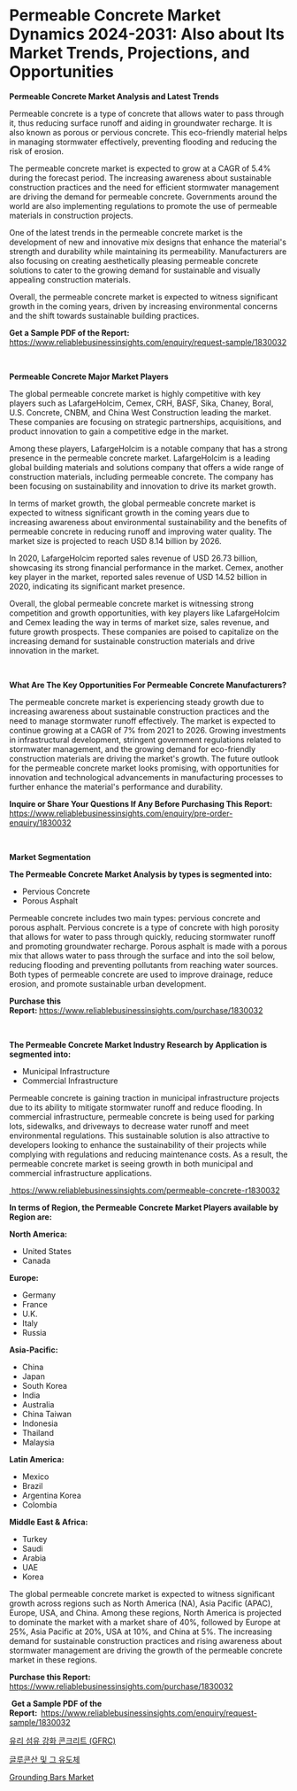 <p><h1>Permeable Concrete Market Dynamics 2024-2031: Also about Its Market Trends, Projections, and Opportunities</h1></p><p><strong>Permeable Concrete Market Analysis and Latest Trends</strong></p>
<p><p>Permeable concrete is a type of concrete that allows water to pass through it, thus reducing surface runoff and aiding in groundwater recharge. It is also known as porous or pervious concrete. This eco-friendly material helps in managing stormwater effectively, preventing flooding and reducing the risk of erosion.</p><p>The permeable concrete market is expected to grow at a CAGR of 5.4% during the forecast period. The increasing awareness about sustainable construction practices and the need for efficient stormwater management are driving the demand for permeable concrete. Governments around the world are also implementing regulations to promote the use of permeable materials in construction projects.</p><p>One of the latest trends in the permeable concrete market is the development of new and innovative mix designs that enhance the material's strength and durability while maintaining its permeability. Manufacturers are also focusing on creating aesthetically pleasing permeable concrete solutions to cater to the growing demand for sustainable and visually appealing construction materials.</p><p>Overall, the permeable concrete market is expected to witness significant growth in the coming years, driven by increasing environmental concerns and the shift towards sustainable building practices.</p></p>
<p><strong>Get a Sample PDF of the Report:&nbsp;</strong> <a href="https://www.reliablebusinessinsights.com/enquiry/request-sample/1830032">https://www.reliablebusinessinsights.com/enquiry/request-sample/1830032</a></p>
<p>&nbsp;</p>
<p><strong>Permeable Concrete Major Market Players</strong></p>
<p><p>The global permeable concrete market is highly competitive with key players such as LafargeHolcim, Cemex, CRH, BASF, Sika, Chaney, Boral, U.S. Concrete, CNBM, and China West Construction leading the market. These companies are focusing on strategic partnerships, acquisitions, and product innovation to gain a competitive edge in the market.</p><p>Among these players, LafargeHolcim is a notable company that has a strong presence in the permeable concrete market. LafargeHolcim is a leading global building materials and solutions company that offers a wide range of construction materials, including permeable concrete. The company has been focusing on sustainability and innovation to drive its market growth. </p><p>In terms of market growth, the global permeable concrete market is expected to witness significant growth in the coming years due to increasing awareness about environmental sustainability and the benefits of permeable concrete in reducing runoff and improving water quality. The market size is projected to reach USD 8.14 billion by 2026.</p><p>In 2020, LafargeHolcim reported sales revenue of USD 26.73 billion, showcasing its strong financial performance in the market. Cemex, another key player in the market, reported sales revenue of USD 14.52 billion in 2020, indicating its significant market presence.</p><p>Overall, the global permeable concrete market is witnessing strong competition and growth opportunities, with key players like LafargeHolcim and Cemex leading the way in terms of market size, sales revenue, and future growth prospects. These companies are poised to capitalize on the increasing demand for sustainable construction materials and drive innovation in the market.</p></p>
<p>&nbsp;</p>
<p><strong>What Are The Key Opportunities For Permeable Concrete Manufacturers?</strong></p>
<p><p>The permeable concrete market is experiencing steady growth due to increasing awareness about sustainable construction practices and the need to manage stormwater runoff effectively. The market is expected to continue growing at a CAGR of 7% from 2021 to 2026. Growing investments in infrastructural development, stringent government regulations related to stormwater management, and the growing demand for eco-friendly construction materials are driving the market's growth. The future outlook for the permeable concrete market looks promising, with opportunities for innovation and technological advancements in manufacturing processes to further enhance the material's performance and durability.</p></p>
<p><strong>Inquire or Share Your Questions If Any Before Purchasing This Report:</strong> <a href="https://www.reliablebusinessinsights.com/enquiry/pre-order-enquiry/1830032">https://www.reliablebusinessinsights.com/enquiry/pre-order-enquiry/1830032</a></p>
<p>&nbsp;</p>
<p><strong>Market Segmentation</strong></p>
<p><strong>The Permeable Concrete Market Analysis by types is segmented into:</strong></p>
<p><ul><li>Pervious Concrete</li><li>Porous Asphalt</li></ul></p>
<p><p>Permeable concrete includes two main types: pervious concrete and porous asphalt. Pervious concrete is a type of concrete with high porosity that allows for water to pass through quickly, reducing stormwater runoff and promoting groundwater recharge. Porous asphalt is made with a porous mix that allows water to pass through the surface and into the soil below, reducing flooding and preventing pollutants from reaching water sources. Both types of permeable concrete are used to improve drainage, reduce erosion, and promote sustainable urban development.</p></p>
<p><strong>Purchase this Report:&nbsp;</strong><a href="https://www.reliablebusinessinsights.com/purchase/1830032">https://www.reliablebusinessinsights.com/purchase/1830032</a></p>
<p>&nbsp;</p>
<p><strong>The Permeable Concrete Market Industry Research by Application is segmented into:</strong></p>
<p><ul><li>Municipal Infrastructure</li><li>Commercial Infrastructure</li></ul></p>
<p><p>Permeable concrete is gaining traction in municipal infrastructure projects due to its ability to mitigate stormwater runoff and reduce flooding. In commercial infrastructure, permeable concrete is being used for parking lots, sidewalks, and driveways to decrease water runoff and meet environmental regulations. This sustainable solution is also attractive to developers looking to enhance the sustainability of their projects while complying with regulations and reducing maintenance costs. As a result, the permeable concrete market is seeing growth in both municipal and commercial infrastructure applications.</p></p>
<p><a href="https://www.reliablebusinessinsights.com/permeable-concrete-r1830032">&nbsp;https://www.reliablebusinessinsights.com/permeable-concrete-r1830032</a></p>
<p><strong>In terms of Region, the Permeable Concrete Market Players available by Region are:</strong></p>
<p>
    <p> <strong> North America: </strong>
        <ul>
            <li>United States</li>
            <li>Canada</li>
        </ul>
        </p> 
    <p> <strong> Europe: </strong>
        <ul>
            <li>Germany</li>
            <li>France</li>
            <li>U.K.</li>
            <li>Italy</li>
            <li>Russia</li>
        </ul>
        </p> 
    <p> <strong> Asia-Pacific: </strong>
        <ul>
            <li>China</li>
            <li>Japan</li>
            <li>South Korea</li>
            <li>India</li>
            <li>Australia</li>
            <li>China Taiwan</li>
            <li>Indonesia</li>
            <li>Thailand</li>
            <li>Malaysia</li>
        </ul>
        </p> 
    <p> <strong> Latin America: </strong>
        <ul>
            <li>Mexico</li>
            <li>Brazil</li>
            <li>Argentina Korea</li>
            <li>Colombia</li>
        </ul>
        </p> 
    <p> <strong> Middle East & Africa: </strong>
        <ul>
            <li>Turkey</li>
            <li>Saudi</li>
            <li>Arabia</li>
            <li>UAE</li>
            <li>Korea</li>
        </ul>
    </p>
    </p>
<p><p>The global permeable concrete market is expected to witness significant growth across regions such as North America (NA), Asia Pacific (APAC), Europe, USA, and China. Among these regions, North America is projected to dominate the market with a market share of 40%, followed by Europe at 25%, Asia Pacific at 20%, USA at 10%, and China at 5%. The increasing demand for sustainable construction practices and rising awareness about stormwater management are driving the growth of the permeable concrete market in these regions.</p></p>
<p><strong>Purchase this Report: </strong><a href="https://www.reliablebusinessinsights.com/purchase/1830032">https://www.reliablebusinessinsights.com/purchase/1830032</a></p>
<p>&nbsp;<strong>Get a Sample PDF of the Report:&nbsp;&nbsp;</strong><a href="https://www.reliablebusinessinsights.com/enquiry/request-sample/1830032">https://www.reliablebusinessinsights.com/enquiry/request-sample/1830032</a></p>
<p><strong></strong></p>
<p><p><a href="https://medium.com/@monserratemohr/%EC%9C%A0%EB%A6%AC%EC%84%AC%EC%9C%A0-%EA%B0%95%ED%99%94-%EC%BD%98%ED%81%AC%EB%A6%AC%ED%8A%B8-gfrc-%EC%8B%9C%EC%9E%A5-%EB%B3%B4%EA%B3%A0%EC%84%9C-%EC%A0%9C%ED%92%88-%EC%9C%A0%ED%98%95-%EC%8A%A4%ED%94%84%EB%A0%88%EC%9D%B4-%ED%94%84%EB%A6%AC%EB%AF%B9%EC%8A%A4-%ED%95%98%EC%9D%B4%EB%B8%8C%EB%A6%AC%EB%93%9C-%EC%B5%9C%EC%A2%85-%EC%82%AC%EC%9A%A9%EC%B2%98-%EA%B1%B4%EC%B6%95-%EA%B1%B4%EB%AC%BC-%EC%8B%A0%EC%B6%95-%EB%B0%8F-%EC%88%98%EB%A6%AC-%EC%97%94%EC%A7%80%EB%8B%88%EC%96%B4%EB%A7%81-%EA%B8%B0%ED%83%80-%EB%B0%8F-%EC%A7%80%EC%97%AD-2024-d2035be14670">유리 섬유 강화 콘크리트 (GFRC)</a></p><p><a href="https://medium.com/@monserratemohr/%EA%B8%80%EB%A3%A8%EC%BD%94%EB%8B%89-%EC%82%B0-%EB%B0%8F-%EA%B7%B8-%ED%8C%8C%EC%83%9D%EB%AC%BC-%EC%8B%9C%EC%9E%A5-%EC%97%AD%ED%95%99%EA%B3%BC-%EC%84%B1%EC%9E%A5-%EC%B4%89%EC%A7%84%EC%9A%94%EC%9D%B8%EC%9D%84-%EB%B6%84%EC%84%9D%ED%95%98%EA%B3%A0-2024%EB%85%84%EB%B6%80%ED%84%B0-2031%EB%85%84%EA%B9%8C%EC%A7%80-%EC%98%88%EC%B8%A1%ED%95%A9%EB%8B%88%EB%8B%A4-ee7f1c1c9db2">글루콘산 및 그 유도체</a></p><p><a href="https://github.com/waylose1223/Market-Research-Report-List-1/blob/main/grounding-bars-market.md">Grounding Bars Market</a></p></p>
